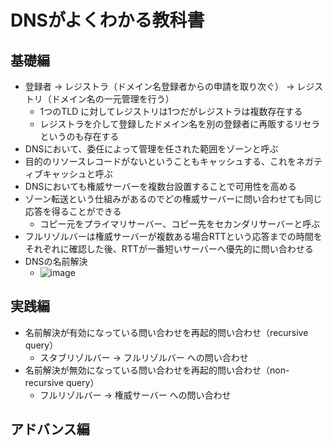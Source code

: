 # DNSがよくわかる教科書
## 基礎編

- 登録者 -> レジストラ（ドメイン名登録者からの申請を取り次ぐ） -> レジストリ（ドメイン名の一元管理を行う）
  - 1つのTLD に対してレジストリは1つだがレジストラは複数存在する
  - レジストラを介して登録したドメイン名を別の登録者に再販するリセラというのも存在する 
- DNSにおいて、委任によって管理を任された範囲をゾーンと呼ぶ
- 目的のリソースレコードがないということもキャッシュする、これをネガティブキャッシュと呼ぶ
- DNSにおいても権威サーバーを複数台設置することで可用性を高める
- ゾーン転送という仕組みがあるのでどの権威サーバーに問い合わせても同じ応答を得ることができる
  - コピー元をプライマリサーバー、コピー先をセカンダリサーバーと呼ぶ
- フルリゾルバーは権威サーバーが複数ある場合RTTという応答までの時間をそれぞれに確認した後、RTTが一番短いサーバーへ優先的に問い合わせる
- DNSの名前解決
  - ![image](https://user-images.githubusercontent.com/49634472/150675079-52235f26-92df-4f8b-a2b6-330a3524de28.png)
 
## 実践編
- 名前解決が有効になっている問い合わせを再起的問い合わせ（recursive query）
  - スタブリゾルバー  ->  フルリゾルバー への問い合わせ   
- 名前解決が無効になっている問い合わせを再起的問い合わせ（non-recursive query）
  - フルリゾルバー  ->  権威サーバー への問い合わせ 
## アドバンス編
